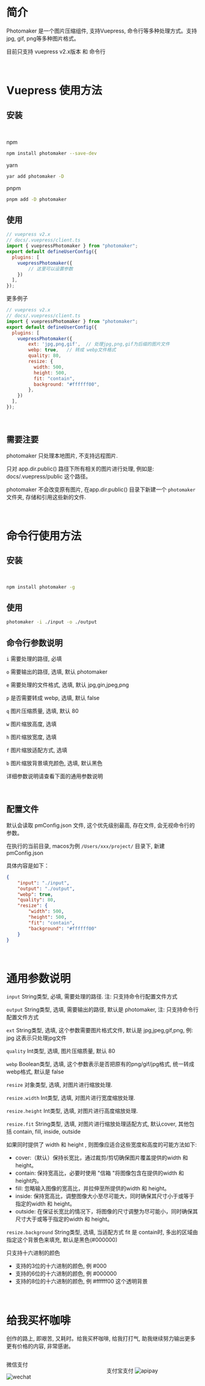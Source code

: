 
# 简介

Photomaker 是一个图片压缩组件, 支持Vuepress, 命令行等多种处理方式。支持jpg, gif, png等多种图片格式。

目前只支持  vuepress v2.x版本 和 命令行

<br>

# Vuepress 使用方法

## 安装
<br>

npm
```bash
npm install photomaker --save-dev
```

yarn
```bash
yar add photomaker -D
```


pnpm
```bash
pnpm add -D photomaker
```


## 使用

```js
// vuepress v2.x
// docs/.vuepress/client.ts
import { vuepressPhotomaker } from "photomaker";
export default defineUserConfig({
  plugins: [
    vuepressPhotomaker({
        // 这里可以设置参数
    })
  ],
});
```



更多例子


```js
// vuepress v2.x
// docs/.vuepress/client.ts
import { vuepressPhotomaker } from "photomaker";
export default defineUserConfig({
  plugins: [
    vuepressPhotomaker({
        ext: 'jpg,png,gif',  // 处理jpg,png,gif为后缀的图片文件
        webp: true,   // 转成 webp文件格式
        quality: 80,
        resize: {
          width: 500,  
          height: 500,
          fit: "contain",
          background: "#ffffff00",
        },
    })
  ],
});
```

<br>

## 需要注要

photomaker 只处理本地图片, 不支持远程图片.

只对 app.dir.public() 路径下所有相关的图片进行处理, 例如是: docs/.vuepress/public 这个路径。

photomaker 不会改变原有图片, 在app.dir.public() 目录下新建一个 `photomaker` 文件夹, 存储和引用这些新的文件.

<br>

# 命令行使用方法


## 安装
<br>

```bash
npm install photomaker -g
```


## 使用

```bash
photomaker -i ./input -o ./output
```


## 命令行参数说明


`i` 需要处理的路径, 必填

`o` 需要输出的路径, 选填, 默认 photomaker

`e` 需要处理的文件格式, 选填, 默认 jpg,gin,jpeg,png

`p` 是否需要转成 webp, 选填, 默认 false

`q` 图片压缩质量, 选填, 默认 80

`w` 图片缩放高度, 选填

`h` 图片缩放宽度, 选填

`f` 图片缩放适配方式, 选填

`b` 图片缩放背景填充颜色, 选填, 默认黑色

详细参数说明请查看下面的通用参数说明

<br>





## 配置文件

默认会读取 pmConfig.json 文件,  这个优先级别最高, 存在文件, 会无视命令行的参数。

在执行的当前目录,  macos为例 `/Users/xxx/project/` 目录下, 新建 pmConfig.json

具体内容是如下：

```json
{
    "input": "./input",
    "output": "./output",
    "webp": true,
    "quality": 80,
    "resize": {
        "width": 500,
        "height": 500,
        "fit": "contain",
        "background": "#ffffff00"
    }
}
```

<br>

# 通用参数说明

`input` String类型, 必填, 需要处理的路径. 注: 只支持命令行配置文件方式

`output` String类型, 选填, 需要输出的路径, 默认是 photomaker, 注: 只支持命令行配置文件方式

`ext` String类型, 选填, 这个参数需要图片格式文件, 默认是 jpg,jpeg,gif,png, 例: jpg 这表示只处理jpg文件

`quality` Int类型, 选填, 图片压缩质量, 默认 80

`webp` Boolean类型, 选填, 这个参数表示是否把原有的png/gif/jpg格式, 统一转成webp格式, 默认是 false

`resize` 对象类型, 选填, 对图片进行缩放处理.

`resize.width` Int类型, 选填, 对图片进行宽度缩放处理.

`resize.height` Int类型, 选填, 对图片进行高度缩放处理.

`resize.fit` String类型, 选填, 对图片进行缩放处理适配方式, 默认cover, 其他包括 contain, fill, inside, outside

如果同时提供了 width 和 height , 则图像应适合这些宽度和高度的可能方法如下:

- cover:（默认）保持长宽比，通过裁剪/剪切确保图片覆盖提供的width 和 height。
- contain: 保持宽高比，必要时使用 "信箱 "将图像包含在提供的width 和 height内。
- fill:  忽略输入图像的宽高比，并拉伸至所提供的width 和 height。
- inside:  保持宽高比，调整图像大小至尽可能大，同时确保其尺寸小于或等于指定的width 和 height。
- outside: 在保证长宽比的情况下，将图像的尺寸调整为尽可能小，同时确保其尺寸大于或等于指定的width 和 height。

`resize.background` String类型, 选填, 当适配方式 fit 是 contain时, 多出的区域由指定这个背景色来填充, 默认是黑色(#000000)

只支持十六进制的颜色
- 支持的3位的十六进制的颜色, 例 #000
- 支持的6位的十六进制的颜色, 例 #000000
- 支持的8位的十六进制的颜色, 例 #ffffff00 这个透明背景

<br>

# 给我买杯咖啡

创作的路上, 即艰苦, 又耗时。给我买杯咖啡, 给我打打气, 助我继续努力输出更多更有价格的内容, 非常感谢。


<div  style="display:flex;justify-content: space-around;align-items: center;">
<div style="flex: 1; margin-right: 10px;">

微信支付

![wechat](https://www.itomtan.com/posts/other/wechat-pay.jpeg)
</div>

<div  style="flex: 1;margin-left: 10px;">

支付宝支付
![apipay](https://www.itomtan.com/posts/other/alipay.png)

</div>

</div>

